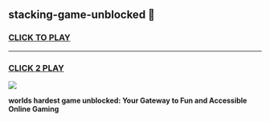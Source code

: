 
## stacking-game-unblocked 👋
<h3>
<a href="https://premium.freeplayer.one?title=stacking-game-unblocked&ref=14F">CLICK TO PLAY</a></h3>
<hr>

<h3>
<a href="https://premium.freeplayer.one?title=stacking-game-unblocked&ref=14F">CLICK 2 PLAY</a>
  
</h3>

<a href="https://premium.freeplayer.one?title=stacking-game-unblocked&ref=12F/"><img src="https://clearcache.store/games.png"></a>


**worlds hardest game unblocked: Your Gateway to Fun and Accessible Online Gaming**
